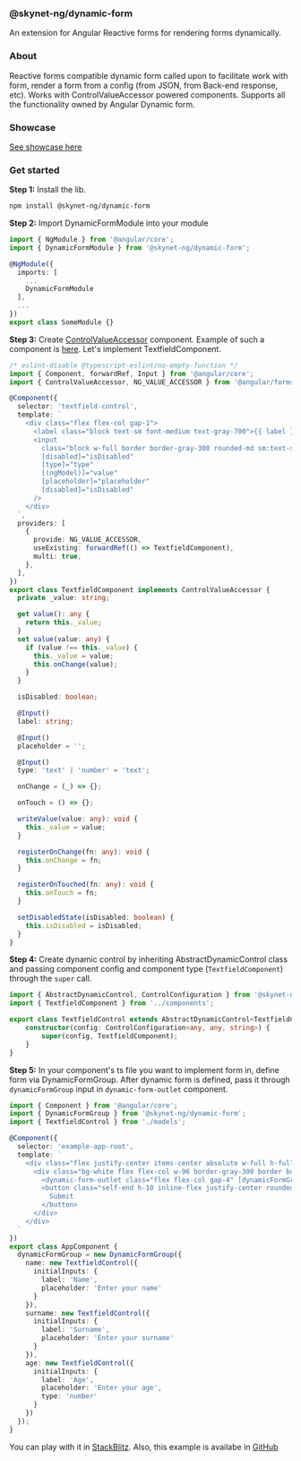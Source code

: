 ### @skynet-ng/dynamic-form
An extension for Angular Reactive forms for rendering forms dynamically.

### About
Reactive forms compatible dynamic form called upon to facilitate work with form, render a form from a config (from JSON, from Back-end response, etc).
Works with ControlValueAccessor powered components. Supports all the functionality owned by Angular Dynamic form.

### Showcase
[See showcase here](https://dynamic-form-showcase.firebaseapp.com)

### Get started
**Step 1:**
Install the lib.
```sh
npm install @skynet-ng/dynamic-form
```

**Step 2:**
Import DynamicFormModule into your module

```ts
import { NgModule } from '@angular/core';
import { DynamicFormModule } from '@skynet-ng/dynamic-form';

@NgModule({
  imports: [
    ...
    DynamicFormModule
  ],
  ...
})
export class SomeModule {}
```

**Step 3:**
Create [ControlValueAccessor](https://angular.io/api/forms/ControlValueAccessor) component. Example of such a component is [here](https://www.digitalocean.com/community/tutorials/angular-custom-form-control).
Let's implement TextfieldComponent.

```ts
/* eslint-disable @typescript-eslint/no-empty-function */
import { Component, forwardRef, Input } from '@angular/core';
import { ControlValueAccessor, NG_VALUE_ACCESSOR } from '@angular/forms';

@Component({
  selector: 'textfield-control',
  template: `
    <div class="flex flex-col gap-1">
      <label class="block text-sm font-medium text-gray-700">{{ label }}</label>
      <input
        class="block w-full border border-gray-300 rounded-md sm:text-sm shadow-sm outline-indigo-500 p-3"
        [disabled]="isDisabled"
        [type]="type"
        [(ngModel)]="value"
        [placeholder]="placeholder"
        [disabled]="isDisabled"
      />
    </div>
  `,
  providers: [
    {
      provide: NG_VALUE_ACCESSOR,
      useExisting: forwardRef(() => TextfieldComponent),
      multi: true,
    },
  ],
})
export class TextfieldComponent implements ControlValueAccessor {
  private _value: string;

  get value(): any {
    return this._value;
  }
  set value(value: any) {
    if (value !== this._value) {
      this._value = value;
      this.onChange(value);
    }
  }

  isDisabled: boolean;

  @Input()
  label: string;

  @Input()
  placeholder = '';

  @Input()
  type: 'text' | 'number' = 'text';

  onChange = (_) => {};

  onTouch = () => {};

  writeValue(value: any): void {
    this._value = value;
  }

  registerOnChange(fn: any): void {
    this.onChange = fn;
  }

  registerOnTouched(fn: any): void {
    this.onTouch = fn;
  }

  setDisabledState(isDisabled: boolean) {
    this.isDisabled = isDisabled;
  }
}
```

**Step 4:**
Create dynamic control by inheriting AbstractDynamicControl class and passing component config and component type (`TextfieldComponent`) through the `super` call.

```ts
import { AbstractDynamicControl, ControlConfiguration } from '@skynet-ng/dynamic-form';
import { TextfieldComponent } from '../components';

export class TextfieldControl extends AbstractDynamicControl<TextfieldComponent> {
    constructor(config: ControlConfiguration<any, any, string>) {
        super(config, TextfieldComponent);
    }
}
```

**Step 5:**
In your component's ts file you want to implement form in, define form via DynamicFormGroup. After dynamic form is defined, pass it through `dynamicFormGroup` input in `dynamic-form-outlet` component. 

```ts
import { Component } from '@angular/core';
import { DynamicFormGroup } from '@skynet-ng/dynamic-form';
import { TextfieldControl } from './models';

@Component({
  selector: 'example-app-root',
  template: `
    <div class="flex justify-center items-center absolute w-full h-full bg-gray-200">
      <div class="bg-white flex flex-col w-96 border-gray-300 border border-solid p-5 rounded-md gap-4">
        <dynamic-form-outlet class="flex flex-col gap-4" [dynamicFormGroup]="dynamicFormGroup"></dynamic-form-outlet>
        <button class="self-end h-10 inline-flex justify-center rounded-md border border-transparent bg-indigo-600 py-2 px-4 text-sm font-medium text-white shadow-sm hover:bg-indigo-700">
          Submit
        </button>
      </div>
    </div>
  `
})
export class AppComponent {
  dynamicFormGroup = new DynamicFormGroup({
    name: new TextfieldControl({
      initialInputs: {
        label: 'Name',
        placeholder: 'Enter your name'
      }
    }),
    surname: new TextfieldControl({
      initialInputs: {
        label: 'Surname',
        placeholder: 'Enter your surname'
      }
    }),
    age: new TextfieldControl({
      initialInputs: {
        label: 'Age',
        placeholder: 'Enter your age',
        type: 'number'
      }
    })
  });
}
```

You can play with it in [StackBlitz](https://stackblitz.com/edit/skynet-ng-dynamic-form-example-jarsjn?file=src/app/app.component.scss). Also, this example is availabe in [GitHub](https://github.com/skynetigor/angular-dynamic-form/tree/develop/apps/example/src/app)







